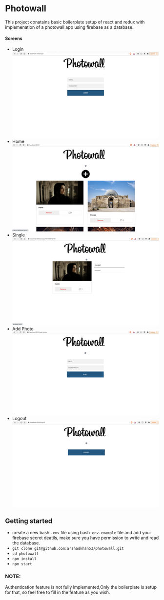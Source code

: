 # Photowall
This project conatains basic boilerplate setup of react and redux with implemenation of a photowall app using firebase as a database.

#### Screens
- Login ![Alt text](/public/loginscreen.png?raw=true "Login Screen")
- Home ![Alt text](/public/homescreen.png?raw=true "Home Screen")
- Single ![Alt text](/public/singlephotoscreen.png?raw=true "Home Screen")
- Add Photo ![Alt text](/public/addphotoscreen.png?raw=true "Home Screen")
- Logout ![Alt text](/public/logoutscreen.png?raw=true "Home Screen")
## Getting started
- create a new bash `.env` file using bash`.env.example` file and add your firebase secret deatils,
 make sure you have permission to write and read the database.
- `git clone git@github.com:arshadkhan53/photowall.git`
- `cd photowall`
- `npm install`
- `npm start`

### NOTE:
Authentication feature is not fully implemented,Only the boilerplate is setup for that, so feel free to fill in the feature as you wish.

